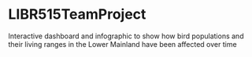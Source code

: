 # LIBR515TeamProject
Interactive dashboard and infographic to show how bird populations and their living ranges in the Lower Mainland have been affected over time
